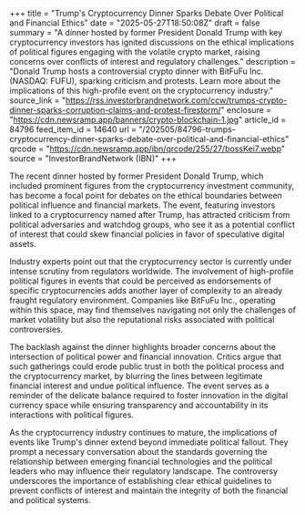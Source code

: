 +++
title = "Trump's Cryptocurrency Dinner Sparks Debate Over Political and Financial Ethics"
date = "2025-05-27T18:50:08Z"
draft = false
summary = "A dinner hosted by former President Donald Trump with key cryptocurrency investors has ignited discussions on the ethical implications of political figures engaging with the volatile crypto market, raising concerns over conflicts of interest and regulatory challenges."
description = "Donald Trump hosts a controversial crypto dinner with BitFuFu Inc. (NASDAQ: FUFU), sparking criticism and protests. Learn more about the implications of this high-profile event on the cryptocurrency industry."
source_link = "https://rss.investorbrandnetwork.com/ccw/trumps-crypto-dinner-sparks-corruption-claims-and-protest-firestorm/"
enclosure = "https://cdn.newsramp.app/banners/crypto-blockchain-1.jpg"
article_id = 84796
feed_item_id = 14640
url = "/202505/84796-trumps-cryptocurrency-dinner-sparks-debate-over-political-and-financial-ethics"
qrcode = "https://cdn.newsramp.app/ibn/qrcode/255/27/bossKei7.webp"
source = "InvestorBrandNetwork (IBN)"
+++

<p>The recent dinner hosted by former President Donald Trump, which included prominent figures from the cryptocurrency investment community, has become a focal point for debates on the ethical boundaries between political influence and financial markets. The event, featuring investors linked to a cryptocurrency named after Trump, has attracted criticism from political adversaries and watchdog groups, who see it as a potential conflict of interest that could skew financial policies in favor of speculative digital assets.</p><p>Industry experts point out that the cryptocurrency sector is currently under intense scrutiny from regulators worldwide. The involvement of high-profile political figures in events that could be perceived as endorsements of specific cryptocurrencies adds another layer of complexity to an already fraught regulatory environment. Companies like BitFuFu Inc., operating within this space, may find themselves navigating not only the challenges of market volatility but also the reputational risks associated with political controversies.</p><p>The backlash against the dinner highlights broader concerns about the intersection of political power and financial innovation. Critics argue that such gatherings could erode public trust in both the political process and the cryptocurrency market, by blurring the lines between legitimate financial interest and undue political influence. The event serves as a reminder of the delicate balance required to foster innovation in the digital currency space while ensuring transparency and accountability in its interactions with political figures.</p><p>As the cryptocurrency industry continues to mature, the implications of events like Trump's dinner extend beyond immediate political fallout. They prompt a necessary conversation about the standards governing the relationship between emerging financial technologies and the political leaders who may influence their regulatory landscape. The controversy underscores the importance of establishing clear ethical guidelines to prevent conflicts of interest and maintain the integrity of both the financial and political systems.</p>